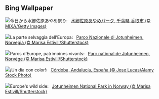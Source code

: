 ## Bing Wallpaper
![](https://www.bing.com/th?id=OHR.IrisSanguinea2025_JA-JP5445202799_UHD.jpg&w=1000)今日から水郷佐原あやめ祭り:&nbsp;&ensp;[水郷佐原あやめパーク, 千葉県 香取市 (© MIXA/Getty Images)](https://www.bing.com/th?id=OHR.IrisSanguinea2025_JA-JP5445202799_UHD.jpg)
<br><br/>
![](https://www.bing.com/th?id=OHR.JotunheimenPark_IT-IT9090188682_UHD.jpg&w=1000)La parte selvaggia dell’Europa:&nbsp;&ensp;[Parco Nazionale di Jotunheimen, Norvegia (© Marisa Estivill/Shutterstock)](https://www.bing.com/th?id=OHR.JotunheimenPark_IT-IT9090188682_UHD.jpg)
<br><br/>
![](https://www.bing.com/th?id=OHR.JotunheimenPark_FR-FR7711143719_UHD.jpg&w=1000)Parcs d’Europe, patrimoines vivants:&nbsp;&ensp;[Parc national de Jotunheimen, Norvège (© Marisa Estivill/Shutterstock)](https://www.bing.com/th?id=OHR.JotunheimenPark_FR-FR7711143719_UHD.jpg)
<br><br/>
![](https://www.bing.com/th?id=OHR.CordobaFairMay_ES-ES7420260422_UHD.jpg&w=1000)¡Un día con color!:&nbsp;&ensp;[Córdoba, Andalucía, España (© Jose Lucas/Alamy Stock Photo)](https://www.bing.com/th?id=OHR.CordobaFairMay_ES-ES7420260422_UHD.jpg)
<br><br/>
![](https://www.bing.com/th?id=OHR.JotunheimenPark_EN-GB2812229668_UHD.jpg&w=1000)Europe's wild side:&nbsp;&ensp;[Jotunheimen National Park in Norway (© Marisa Estivill/Shutterstock)](https://www.bing.com/th?id=OHR.JotunheimenPark_EN-GB2812229668_UHD.jpg)
<br><br/>
